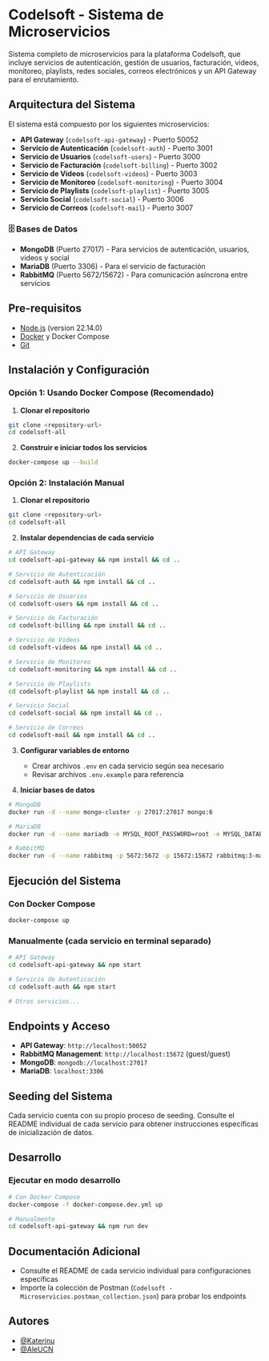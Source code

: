 # Codelsoft - Sistema de Microservicios

Sistema completo de microservicios para la plataforma Codelsoft, que incluye servicios de autenticación, gestión de usuarios, facturación, videos, monitoreo, playlists, redes sociales, correos electrónicos y un API Gateway para el enrutamiento.

## Arquitectura del Sistema

El sistema está compuesto por los siguientes microservicios:

- **API Gateway** (`codelsoft-api-gateway`) - Puerto 50052
- **Servicio de Autenticación** (`codelsoft-auth`) - Puerto 3001
- **Servicio de Usuarios** (`codelsoft-users`) - Puerto 3000
- **Servicio de Facturación** (`codelsoft-billing`) - Puerto 3002
- **Servicio de Videos** (`codelsoft-videos`) - Puerto 3003
- **Servicio de Monitoreo** (`codelsoft-monitoring`) - Puerto 3004
- **Servicio de Playlists** (`codelsoft-playlist`) - Puerto 3005
- **Servicio Social** (`codelsoft-social`) - Puerto 3006
- **Servicio de Correos** (`codelsoft-mail`) - Puerto 3007

### 🗄️ Bases de Datos

- **MongoDB** (Puerto 27017) - Para servicios de autenticación, usuarios, videos y social
- **MariaDB** (Puerto 3306) - Para el servicio de facturación
- **RabbitMQ** (Puerto 5672/15672) - Para comunicación asíncrona entre servicios

## Pre-requisitos

- [Node.js](https://nodejs.org/es/) (version 22.14.0)
- [Docker](https://www.docker.com/) y Docker Compose
- [Git](https://git-scm.com/)

## Instalación y Configuración

### Opción 1: Usando Docker Compose (Recomendado)

1. **Clonar el repositorio**
```bash
git clone <repository-url>
cd codelsoft-all
```

2. **Construir e iniciar todos los servicios**
```bash
docker-compose up --build
```

### Opción 2: Instalación Manual

1. **Clonar el repositorio**
```bash
git clone <repository-url>
cd codelsoft-all
```

2. **Instalar dependencias de cada servicio**
```bash
# API Gateway
cd codelsoft-api-gateway && npm install && cd ..

# Servicio de Autenticación
cd codelsoft-auth && npm install && cd ..

# Servicio de Usuarios
cd codelsoft-users && npm install && cd ..

# Servicio de Facturación
cd codelsoft-billing && npm install && cd ..

# Servicio de Videos
cd codelsoft-videos && npm install && cd ..

# Servicio de Monitoreo
cd codelsoft-monitoring && npm install && cd ..

# Servicio de Playlists
cd codelsoft-playlist && npm install && cd ..

# Servicio Social
cd codelsoft-social && npm install && cd ..

# Servicio de Correos
cd codelsoft-mail && npm install && cd ..
```

3. **Configurar variables de entorno**
   - Crear archivos `.env` en cada servicio según sea necesario
   - Revisar archivos `.env.example` para referencia

4. **Iniciar bases de datos**
```bash
# MongoDB
docker run -d --name mongo-cluster -p 27017:27017 mongo:6

# MariaDB
docker run -d --name mariadb -e MYSQL_ROOT_PASSWORD=root -e MYSQL_DATABASE=billingdb -e MYSQL_USER=user -e MYSQL_PASSWORD=pass -p 3306:3306 mariadb:10.5

# RabbitMQ
docker run -d --name rabbitmq -p 5672:5672 -p 15672:15672 rabbitmq:3-management
```

## Ejecución del Sistema

### Con Docker Compose
```bash
docker-compose up
```

### Manualmente (cada servicio en terminal separado)
```bash
# API Gateway
cd codelsoft-api-gateway && npm start

# Servicio de Autenticación
cd codelsoft-auth && npm start

# Otros servicios...
```

## Endpoints y Acceso

- **API Gateway**: `http://localhost:50052`
- **RabbitMQ Management**: `http://localhost:15672` (guest/guest)
- **MongoDB**: `mongodb://localhost:27017`
- **MariaDB**: `localhost:3306`

## Seeding del Sistema

Cada servicio cuenta con su propio proceso de seeding. Consulte el README individual de cada servicio para obtener instrucciones específicas de inicialización de datos.

## Desarrollo

### Ejecutar en modo desarrollo
```bash
# Con Docker Compose
docker-compose -f docker-compose.dev.yml up

# Manualmente
cd codelsoft-api-gateway && npm run dev
```

## Documentación Adicional

- Consulte el README de cada servicio individual para configuraciones específicas
- Importe la colección de Postman (`Codelsoft - Microservicios.postman_collection.json`) para probar los endpoints

## Autores
- [@Katerinu](https://www.github.com/Katerinu)
- [@AleUCN](https://github.com/AleUCN)

